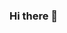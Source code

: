 ### Hi there 👋

<!--
**BarOrel/BarOrel** is a ✨ _special_ ✨ repository because its `README.md` (this file) appears on your GitHub profile.

💻 I am a highly skilled full-stack developer with a strong background in developing robust, scalable, and high-performance applications.

🤔 My expertise lies in utilizing C# and ASP.NET 🔭 for server-side development, Angular, React, HTML, CSS, JavaScript, and TypeScript  for front-end development, and MongoDB and SQL 🗄️ for database management.

🚀 With a deep understanding of Git 🔧, I am able to effectively manage code repositories and collaborate with teams on software projects.

💻 Whether it's a simple web app or a complex enterprise solution, I have the experience and skills to deliver outstanding results.

